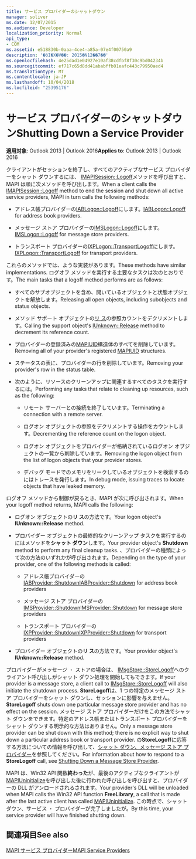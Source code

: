 ```yaml
---
title: サービス プロバイダーのシャットダウン
manager: soliver
ms.date: 12/07/2015
ms.audience: Developer
localization_priority: Normal
api_type:
- COM
ms.assetid: e518830b-0aaa-4ce4-a85a-07e4f00750a9
description: '�ŏI�X�V��: 2015�N12��7��'
ms.openlocfilehash: 4e25dad1e04927e10af38cdfbf8f30c9bd04234b
ms.sourcegitcommit: ef717c65d8dd41ababffb01eafc443c79950aed4
ms.translationtype: MT
ms.contentlocale: ja-JP
ms.lasthandoff: 10/04/2018
ms.locfileid: "25395176"
---
```

# <a name="shutting-down-a-service-provider"></a><span data-ttu-id="8f3b2-103">サービス プロバイダーのシャットダウン</span><span class="sxs-lookup"><span data-stu-id="8f3b2-103">Shutting Down a Service Provider</span></span>

 
  
<span data-ttu-id="8f3b2-104">**適用対象**: Outlook 2013 | Outlook 2016</span><span class="sxs-lookup"><span data-stu-id="8f3b2-104">**Applies to**: Outlook 2013 | Outlook 2016</span></span> 
  
<span data-ttu-id="8f3b2-105">クライアントがセッションを終了し、すべてのアクティブなサービス プロバイダーをシャット ダウンするには、 [IMAPISession::Logoff](imapisession-logoff.md)メソッドを呼び出すと、MAPI は順に次メソッドを呼び出します。</span><span class="sxs-lookup"><span data-stu-id="8f3b2-105">When a client calls the [IMAPISession::Logoff](imapisession-logoff.md) method to end the session and shut down all active service providers, MAPI in turn calls the following methods:</span></span> 
  
- <span data-ttu-id="8f3b2-106">アドレス帳プロバイダーの[IABLogon::Logoff](iablogon-logoff.md)にします。</span><span class="sxs-lookup"><span data-stu-id="8f3b2-106">[IABLogon::Logoff](iablogon-logoff.md) for address book providers.</span></span> 
    
- <span data-ttu-id="8f3b2-107">メッセージ ストア プロバイダーの[IMSLogon::Logoff](imslogon-logoff.md)にします。</span><span class="sxs-lookup"><span data-stu-id="8f3b2-107">[IMSLogon::Logoff](imslogon-logoff.md) for message store providers.</span></span> 
    
- <span data-ttu-id="8f3b2-108">トランスポート プロバイダーの[IXPLogon::TransportLogoff](ixplogon-transportlogoff.md)にします。</span><span class="sxs-lookup"><span data-stu-id="8f3b2-108">[IXPLogon::TransportLogoff](ixplogon-transportlogoff.md) for transport providers.</span></span> 
    
<span data-ttu-id="8f3b2-109">これらのメソッドでは、ような実装があります。</span><span class="sxs-lookup"><span data-stu-id="8f3b2-109">These methods have similar implementations.</span></span> <span data-ttu-id="8f3b2-110">ログオフ メソッドを実行する主要なタスクは次のとおりです。</span><span class="sxs-lookup"><span data-stu-id="8f3b2-110">The main tasks that a logoff method performs are as follows:</span></span>
  
- <span data-ttu-id="8f3b2-111">すべてのサブオブジェクトを含め、開いているオブジェクトと状態オブジェクトを解放します。</span><span class="sxs-lookup"><span data-stu-id="8f3b2-111">Releasing all open objects, including subobjects and status objects.</span></span>
    
- <span data-ttu-id="8f3b2-112">メソッド サポート オブジェクトの[リ ス](https://msdn.microsoft.com/library/4b494c6f-f0ee-4c35-ae45-ed956f40dc7a%28Office.15%29.aspx)の参照カウントをデクリメントします。</span><span class="sxs-lookup"><span data-stu-id="8f3b2-112">Calling the support object's [IUnknown::Release](https://msdn.microsoft.com/library/4b494c6f-f0ee-4c35-ae45-ed956f40dc7a%28Office.15%29.aspx) method to decrement its reference count.</span></span> 
    
- <span data-ttu-id="8f3b2-113">プロバイダーの登録済みの[MAPIUID](mapiuid.md)構造体のすべてを削除しています。</span><span class="sxs-lookup"><span data-stu-id="8f3b2-113">Removing all of your provider's registered [MAPIUID](mapiuid.md) structures.</span></span> 
    
- <span data-ttu-id="8f3b2-114">ステータスの表に、プロバイダーの行を削除しています。</span><span class="sxs-lookup"><span data-stu-id="8f3b2-114">Removing your provider's row in the status table.</span></span>
    
- <span data-ttu-id="8f3b2-115">次のように、リソースのクリーンアップに関連するすべてのタスクを実行するには。</span><span class="sxs-lookup"><span data-stu-id="8f3b2-115">Performing any tasks that relate to cleaning up resources, such as the following:</span></span>
    
  - <span data-ttu-id="8f3b2-116">リモート サーバーとの接続を終了しています。</span><span class="sxs-lookup"><span data-stu-id="8f3b2-116">Terminating a connection with a remote server.</span></span>
    
  - <span data-ttu-id="8f3b2-117">ログオン オブジェクトの参照をデクリメントする操作をカウントします。</span><span class="sxs-lookup"><span data-stu-id="8f3b2-117">Decrementing the reference count on the logon object.</span></span>
    
  - <span data-ttu-id="8f3b2-118">ログオン オブジェクトをプロバイダーが格納されているログオン オブジェクトの一覧から削除しています。</span><span class="sxs-lookup"><span data-stu-id="8f3b2-118">Removing the logon object from the list of logon objects that your provider stores.</span></span>
    
  - <span data-ttu-id="8f3b2-119">デバッグ モードでのメモリをリークしているオブジェクトを検索するのにはトレースを発行します。</span><span class="sxs-lookup"><span data-stu-id="8f3b2-119">In debug mode, issuing traces to locate objects that have leaked memory.</span></span>
    
<span data-ttu-id="8f3b2-120">ログオフ メソッドから制御が戻るとき、MAPI が次に呼び出されます。</span><span class="sxs-lookup"><span data-stu-id="8f3b2-120">When your logoff method returns, MAPI calls the following:</span></span>
  
- <span data-ttu-id="8f3b2-121">ログオン オブジェクトの**リ ス**の方法です。</span><span class="sxs-lookup"><span data-stu-id="8f3b2-121">Your logon object's **IUnknown::Release** method.</span></span> 
    
- <span data-ttu-id="8f3b2-122">プロバイダー オブジェクトの最終的なクリーンアップ タスクを実行するのにはメソッドを**シャット ダウン**します。</span><span class="sxs-lookup"><span data-stu-id="8f3b2-122">Your provider object's **Shutdown** method to perform any final cleanup tasks.</span></span> <span data-ttu-id="8f3b2-123">、プロバイダーの種類によって次の方法のいずれかが呼び出されます。</span><span class="sxs-lookup"><span data-stu-id="8f3b2-123">Depending on the type of your provider, one of the following methods is called:</span></span> 
    
  - <span data-ttu-id="8f3b2-124">アドレス帳プロバイダーの[IABProvider::Shutdown](iabprovider-shutdown.md)</span><span class="sxs-lookup"><span data-stu-id="8f3b2-124">[IABProvider::Shutdown](iabprovider-shutdown.md) for address book providers</span></span> 
    
  - <span data-ttu-id="8f3b2-125">メッセージ ストア プロバイダーの[IMSProvider::Shutdown](imsprovider-shutdown.md)</span><span class="sxs-lookup"><span data-stu-id="8f3b2-125">[IMSProvider::Shutdown](imsprovider-shutdown.md) for message store providers</span></span> 
    
  - <span data-ttu-id="8f3b2-126">トランスポート プロバイダーの[IXPProvider::Shutdown](ixpprovider-shutdown.md)</span><span class="sxs-lookup"><span data-stu-id="8f3b2-126">[IXPProvider::Shutdown](ixpprovider-shutdown.md) for transport providers</span></span> 
    
- <span data-ttu-id="8f3b2-127">プロバイダー オブジェクトの**リ ス**の方法です。</span><span class="sxs-lookup"><span data-stu-id="8f3b2-127">Your provider object's **IUnknown::Release** method.</span></span> 
    
<span data-ttu-id="8f3b2-128">プロバイダーがメッセージ ・ ストアの場合は、 [IMsgStore::StoreLogoff](imsgstore-storelogoff.md)へのクライアント呼び出しがシャット ダウン処理を開始してもできます。</span><span class="sxs-lookup"><span data-stu-id="8f3b2-128">If your provider is a message store, a client call to [IMsgStore::StoreLogoff](imsgstore-storelogoff.md) will also initiate the shutdown process.</span></span> <span data-ttu-id="8f3b2-129">**StoreLogoff**は、1 つの特定のメッセージ ストア プロバイダーをシャット ダウンし、セッションに影響を与えません。</span><span class="sxs-lookup"><span data-stu-id="8f3b2-129">**StoreLogoff** shuts down one particular message store provider and has no effect on the session.</span></span> <span data-ttu-id="8f3b2-130">メッセージ ストア プロバイダーだけをこの方法でシャット ダウンをできます。特定のアドレス帳またはトランスポート プロバイダーをシャット ダウンする明示的な方法はありません。</span><span class="sxs-lookup"><span data-stu-id="8f3b2-130">Only a message store provider can be shut down with this method; there is no explicit way to shut down a particular address book or transport provider.</span></span> <span data-ttu-id="8f3b2-131">の**StoreLogoff**に応答する方法についての情報を呼び出して、[シャット ダウン、メッセージ ストア プロバイダー](shutting-down-a-message-store-provider.md)を参照してください。</span><span class="sxs-lookup"><span data-stu-id="8f3b2-131">For information about how to respond to a **StoreLogoff** call, see [Shutting Down a Message Store Provider](shutting-down-a-message-store-provider.md).</span></span>
  
<span data-ttu-id="8f3b2-132">MAPI は、Win32 API 関数**終わった**が、最後のアクティブなクライアントが[MAPIUninitialize](mapiuninitialize.md)を呼び出した後に行われた呼び出しを呼び出すと、プロバイダーの DLL がアンロードされるされます。</span><span class="sxs-lookup"><span data-stu-id="8f3b2-132">Your provider's DLL will be unloaded when MAPI calls the Win32 API function **FreeLibrary**, a call that is made after the last active client has called [MAPIUninitialize](mapiuninitialize.md).</span></span> <span data-ttu-id="8f3b2-133">この時点で、シャット ダウン、サービス ・ プロバイダーが完了しましたが。</span><span class="sxs-lookup"><span data-stu-id="8f3b2-133">By this time, your service provider will have finished shutting down.</span></span> 
  
## <a name="see-also"></a><span data-ttu-id="8f3b2-134">関連項目</span><span class="sxs-lookup"><span data-stu-id="8f3b2-134">See also</span></span>



[<span data-ttu-id="8f3b2-135">MAPI サービス プロバイダー</span><span class="sxs-lookup"><span data-stu-id="8f3b2-135">MAPI Service Providers</span></span>](mapi-service-providers.md)


